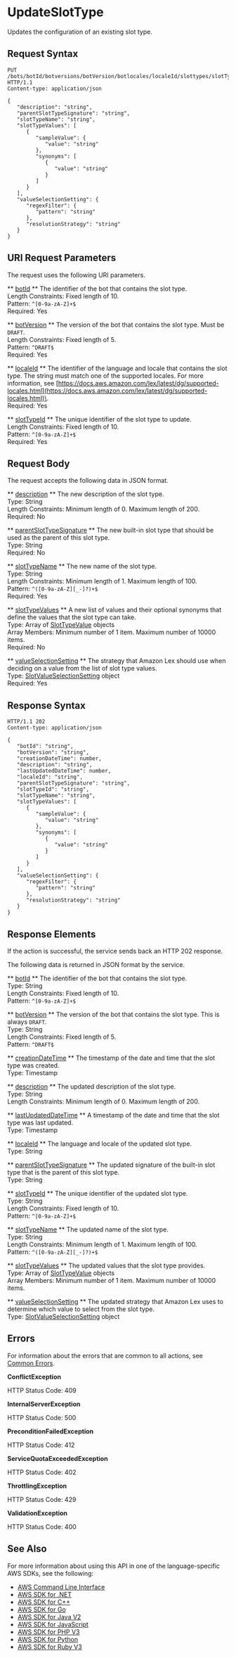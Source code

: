 # UpdateSlotType<a name="API_UpdateSlotType"></a>

Updates the configuration of an existing slot type\.

## Request Syntax<a name="API_UpdateSlotType_RequestSyntax"></a>

```
PUT /bots/botId/botversions/botVersion/botlocales/localeId/slottypes/slotTypeId/ HTTP/1.1
Content-type: application/json

{
   "description": "string",
   "parentSlotTypeSignature": "string",
   "slotTypeName": "string",
   "slotTypeValues": [ 
      { 
         "sampleValue": { 
            "value": "string"
         },
         "synonyms": [ 
            { 
               "value": "string"
            }
         ]
      }
   ],
   "valueSelectionSetting": { 
      "regexFilter": { 
         "pattern": "string"
      },
      "resolutionStrategy": "string"
   }
}
```

## URI Request Parameters<a name="API_UpdateSlotType_RequestParameters"></a>

The request uses the following URI parameters\.

 ** [botId](#API_UpdateSlotType_RequestSyntax) **   <a name="lexv2-UpdateSlotType-request-botId"></a>
The identifier of the bot that contains the slot type\.  
Length Constraints: Fixed length of 10\.  
Pattern: `^[0-9a-zA-Z]+$`   
Required: Yes

 ** [botVersion](#API_UpdateSlotType_RequestSyntax) **   <a name="lexv2-UpdateSlotType-request-botVersion"></a>
The version of the bot that contains the slot type\. Must be `DRAFT`\.  
Length Constraints: Fixed length of 5\.  
Pattern: `^DRAFT$`   
Required: Yes

 ** [localeId](#API_UpdateSlotType_RequestSyntax) **   <a name="lexv2-UpdateSlotType-request-localeId"></a>
The identifier of the language and locale that contains the slot type\. The string must match one of the supported locales\. For more information, see [https://docs.aws.amazon.com/lex/latest/dg/supported-locales.html](https://docs.aws.amazon.com/lex/latest/dg/supported-locales.html)\.  
Required: Yes

 ** [slotTypeId](#API_UpdateSlotType_RequestSyntax) **   <a name="lexv2-UpdateSlotType-request-slotTypeId"></a>
The unique identifier of the slot type to update\.  
Length Constraints: Fixed length of 10\.  
Pattern: `^[0-9a-zA-Z]+$`   
Required: Yes

## Request Body<a name="API_UpdateSlotType_RequestBody"></a>

The request accepts the following data in JSON format\.

 ** [description](#API_UpdateSlotType_RequestSyntax) **   <a name="lexv2-UpdateSlotType-request-description"></a>
The new description of the slot type\.  
Type: String  
Length Constraints: Minimum length of 0\. Maximum length of 200\.  
Required: No

 ** [parentSlotTypeSignature](#API_UpdateSlotType_RequestSyntax) **   <a name="lexv2-UpdateSlotType-request-parentSlotTypeSignature"></a>
The new built\-in slot type that should be used as the parent of this slot type\.  
Type: String  
Required: No

 ** [slotTypeName](#API_UpdateSlotType_RequestSyntax) **   <a name="lexv2-UpdateSlotType-request-slotTypeName"></a>
The new name of the slot type\.  
Type: String  
Length Constraints: Minimum length of 1\. Maximum length of 100\.  
Pattern: `^([0-9a-zA-Z][_-]?)+$`   
Required: Yes

 ** [slotTypeValues](#API_UpdateSlotType_RequestSyntax) **   <a name="lexv2-UpdateSlotType-request-slotTypeValues"></a>
A new list of values and their optional synonyms that define the values that the slot type can take\.  
Type: Array of [SlotTypeValue](API_SlotTypeValue.md) objects  
Array Members: Minimum number of 1 item\. Maximum number of 10000 items\.  
Required: No

 ** [valueSelectionSetting](#API_UpdateSlotType_RequestSyntax) **   <a name="lexv2-UpdateSlotType-request-valueSelectionSetting"></a>
The strategy that Amazon Lex should use when deciding on a value from the list of slot type values\.  
Type: [SlotValueSelectionSetting](API_SlotValueSelectionSetting.md) object  
Required: Yes

## Response Syntax<a name="API_UpdateSlotType_ResponseSyntax"></a>

```
HTTP/1.1 202
Content-type: application/json

{
   "botId": "string",
   "botVersion": "string",
   "creationDateTime": number,
   "description": "string",
   "lastUpdatedDateTime": number,
   "localeId": "string",
   "parentSlotTypeSignature": "string",
   "slotTypeId": "string",
   "slotTypeName": "string",
   "slotTypeValues": [ 
      { 
         "sampleValue": { 
            "value": "string"
         },
         "synonyms": [ 
            { 
               "value": "string"
            }
         ]
      }
   ],
   "valueSelectionSetting": { 
      "regexFilter": { 
         "pattern": "string"
      },
      "resolutionStrategy": "string"
   }
}
```

## Response Elements<a name="API_UpdateSlotType_ResponseElements"></a>

If the action is successful, the service sends back an HTTP 202 response\.

The following data is returned in JSON format by the service\.

 ** [botId](#API_UpdateSlotType_ResponseSyntax) **   <a name="lexv2-UpdateSlotType-response-botId"></a>
The identifier of the bot that contains the slot type\.  
Type: String  
Length Constraints: Fixed length of 10\.  
Pattern: `^[0-9a-zA-Z]+$` 

 ** [botVersion](#API_UpdateSlotType_ResponseSyntax) **   <a name="lexv2-UpdateSlotType-response-botVersion"></a>
The version of the bot that contains the slot type\. This is always `DRAFT`\.  
Type: String  
Length Constraints: Fixed length of 5\.  
Pattern: `^DRAFT$` 

 ** [creationDateTime](#API_UpdateSlotType_ResponseSyntax) **   <a name="lexv2-UpdateSlotType-response-creationDateTime"></a>
The timestamp of the date and time that the slot type was created\.  
Type: Timestamp

 ** [description](#API_UpdateSlotType_ResponseSyntax) **   <a name="lexv2-UpdateSlotType-response-description"></a>
The updated description of the slot type\.  
Type: String  
Length Constraints: Minimum length of 0\. Maximum length of 200\.

 ** [lastUpdatedDateTime](#API_UpdateSlotType_ResponseSyntax) **   <a name="lexv2-UpdateSlotType-response-lastUpdatedDateTime"></a>
A timestamp of the date and time that the slot type was last updated\.  
Type: Timestamp

 ** [localeId](#API_UpdateSlotType_ResponseSyntax) **   <a name="lexv2-UpdateSlotType-response-localeId"></a>
The language and locale of the updated slot type\.  
Type: String

 ** [parentSlotTypeSignature](#API_UpdateSlotType_ResponseSyntax) **   <a name="lexv2-UpdateSlotType-response-parentSlotTypeSignature"></a>
The updated signature of the built\-in slot type that is the parent of this slot type\.  
Type: String

 ** [slotTypeId](#API_UpdateSlotType_ResponseSyntax) **   <a name="lexv2-UpdateSlotType-response-slotTypeId"></a>
The unique identifier of the updated slot type\.  
Type: String  
Length Constraints: Fixed length of 10\.  
Pattern: `^[0-9a-zA-Z]+$` 

 ** [slotTypeName](#API_UpdateSlotType_ResponseSyntax) **   <a name="lexv2-UpdateSlotType-response-slotTypeName"></a>
The updated name of the slot type\.  
Type: String  
Length Constraints: Minimum length of 1\. Maximum length of 100\.  
Pattern: `^([0-9a-zA-Z][_-]?)+$` 

 ** [slotTypeValues](#API_UpdateSlotType_ResponseSyntax) **   <a name="lexv2-UpdateSlotType-response-slotTypeValues"></a>
The updated values that the slot type provides\.  
Type: Array of [SlotTypeValue](API_SlotTypeValue.md) objects  
Array Members: Minimum number of 1 item\. Maximum number of 10000 items\.

 ** [valueSelectionSetting](#API_UpdateSlotType_ResponseSyntax) **   <a name="lexv2-UpdateSlotType-response-valueSelectionSetting"></a>
The updated strategy that Amazon Lex uses to determine which value to select from the slot type\.  
Type: [SlotValueSelectionSetting](API_SlotValueSelectionSetting.md) object

## Errors<a name="API_UpdateSlotType_Errors"></a>

For information about the errors that are common to all actions, see [Common Errors](CommonErrors.md)\.

 **ConflictException**   
  
HTTP Status Code: 409

 **InternalServerException**   
  
HTTP Status Code: 500

 **PreconditionFailedException**   
  
HTTP Status Code: 412

 **ServiceQuotaExceededException**   
  
HTTP Status Code: 402

 **ThrottlingException**   
  
HTTP Status Code: 429

 **ValidationException**   
  
HTTP Status Code: 400

## See Also<a name="API_UpdateSlotType_SeeAlso"></a>

For more information about using this API in one of the language\-specific AWS SDKs, see the following:
+  [AWS Command Line Interface](https://docs.aws.amazon.com/goto/aws-cli/models.lex.v2-2020-08-07/UpdateSlotType) 
+  [AWS SDK for \.NET](https://docs.aws.amazon.com/goto/DotNetSDKV3/models.lex.v2-2020-08-07/UpdateSlotType) 
+  [AWS SDK for C\+\+](https://docs.aws.amazon.com/goto/SdkForCpp/models.lex.v2-2020-08-07/UpdateSlotType) 
+  [AWS SDK for Go](https://docs.aws.amazon.com/goto/SdkForGoV1/models.lex.v2-2020-08-07/UpdateSlotType) 
+  [AWS SDK for Java V2](https://docs.aws.amazon.com/goto/SdkForJavaV2/models.lex.v2-2020-08-07/UpdateSlotType) 
+  [AWS SDK for JavaScript](https://docs.aws.amazon.com/goto/AWSJavaScriptSDK/models.lex.v2-2020-08-07/UpdateSlotType) 
+  [AWS SDK for PHP V3](https://docs.aws.amazon.com/goto/SdkForPHPV3/models.lex.v2-2020-08-07/UpdateSlotType) 
+  [AWS SDK for Python](https://docs.aws.amazon.com/goto/boto3/models.lex.v2-2020-08-07/UpdateSlotType) 
+  [AWS SDK for Ruby V3](https://docs.aws.amazon.com/goto/SdkForRubyV3/models.lex.v2-2020-08-07/UpdateSlotType) 